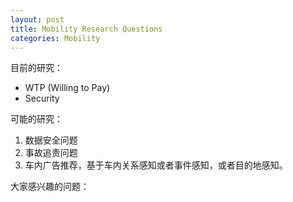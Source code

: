 ```yaml
---
layout: post
title: Mobility Research Questions
categories: Mobility
---
```


目前的研究：

- WTP (Willing to Pay)
- Security


可能的研究：
1. 数据安全问题
2. 事故追责问题
3. 车内广告推荐，基于车内关系感知或者事件感知，或者目的地感知。


大家感兴趣的问题：
